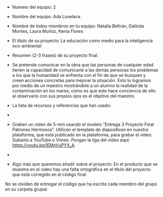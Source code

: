 - Numero del equipo: 2
- Nombre del equipo: Ada Lovelace
- Nombre de todos miembros en tu equipo: Natalia Beltrán, Dalinda Montes, Laura Muñóz, Kenia Flores
- El título de su proyecto: La educación como medio para la inteligencia eco-ambiental

- Resumen (2-3 frases) de su proyecto final:
- Se pretende comunicar en la obra que las personas  de cualquier edad tienen la capacidad de comunicarle a las demás personas los problemas a los que la humanidad se enfrenta con el fin de que se busquen y creen acciones concretas para mejorar la situación. Esto lo logramos por medio de un maestro mostrándole a un alumno la realidad de la contaminación en los mares; cómo es que este hace conciencia de ello al observarlo con sus propios ojos es el objetivo del maestro.

- La lista de recursos y referencias que han usado:
- 
- Graben un video de 5-min usando el modelo “Entrega 3 Proyecto Final Patrones Hermosos”. Utilicen el template de diapositivas en nuestra plataforma, que está publicado en la plataforma, para grabar el video. Subanlo a YouTube o Vimeo. Pongan la liga del vídeo aquí: https://youtu.be/lEMnVuPYX_A
- 
- Algo más que queremos añadir sobre el proyecto:
En el producto que se muestra en el video hay una falta ortográfica en el título del proyecto que está corregido en el código final. 

No se olviden de entregar el código que ha escrito cada miembro del grupo en su carpeta grupal.
